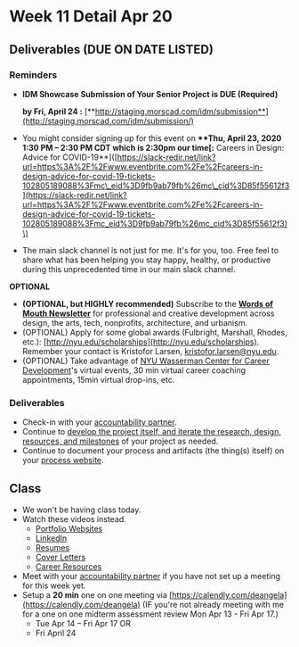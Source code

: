 # Week 11 Detail Apr 20

## Deliverables \(DUE ON DATE LISTED\)

### Reminders

* **IDM Showcase Submission of Your Senior Project is DUE \(Required\)**

  **by Fri, April 24 :** [**http://staging.morscad.com/idm/submission**](http://staging.morscad.com/idm/submission/)

* You might consider signing up for this event on **\*\*Thu, April 23, 2020 1:30 PM – 2:30 PM CDT which is 2:30pm our time\[:** Careers in Design: Advice for COVID-19\*\*\]\([https://slack-redir.net/link?url=https%3A%2F%2Fwww.eventbrite.com%2Fe%2Fcareers-in-design-advice-for-covid-19-tickets-102805189088%3Fmc\_eid%3D9fb9ab79fb%26mc\_cid%3D85f55612f3](https://slack-redir.net/link?url=https%3A%2F%2Fwww.eventbrite.com%2Fe%2Fcareers-in-design-advice-for-covid-19-tickets-102805189088%3Fmc_eid%3D9fb9ab79fb%26mc_cid%3D85f55612f3)\)
* The main slack channel is not just for me. It's for you, too. Free feel to share what has been helping you stay happy, healthy, or productive during this unprecedented time in our main slack channel. 

**OPTIONAL**

* **\(OPTIONAL, but HIGHLY recommended\)** Subscribe to the [**Words of Mouth Newsletter**](http://www.wordsofmouth.org/) for professional and creative development across design, the arts, tech, nonprofits, architecture, and urbanism.
* \(OPTIONAL\) Apply for some global awards \(Fulbright, Marshall, Rhodes, etc.\): [http://nyu.edu/scholarships](http://nyu.edu/scholarships). Remember your contact is Kristofor Larsen, kristofor.larsen@nyu.edu.
* \(OPTIONAL\) Take advantage of [NYU Wasserman Center for Career Development](https://www.nyu.edu/students/student-information-and-resources/career-development-and-jobs.html?__s=pvit1odzgzycp3tif89s)'s virtual events, 30 min virtual career coaching appointments, 15min virtual drop-ins, etc.

### **Deliverables**

* Check-in with your [accountability partner](../assignments/accountability_partner.md).
* Continue to [develop the project itself, and iterate the research, design, resources, and milestones](../project_plan/) of your project as needed.
* Continue to document your process and artifacts \(the thing\(s\) itself\) on your [process website](../pre-work/website.md).

## Class

* We won't be having class today.
* Watch these videos instead.
  * [Portfolio Websites](https://stream.nyu.edu/media/Senior+Project+Portfolio/1_3ssg7ckj)
  * [LinkedIn](https://stream.nyu.edu/media/Senior+Project+LinkedIn/1_678bu9ia)
  * [Resumes](https://stream.nyu.edu/media/Senior+Project+Resume/1_0b28s5fz)
  * [Cover Letters](https://stream.nyu.edu/media/Senior+Project+Cover+Letters/1_36vlce7a)
  * [Career Resources](https://stream.nyu.edu/media/Senior+Project+Career+Resources/1_9kyp6fsm)
* Meet with your [accountability partner](../assignments/accountability_partner.md) if you have not set up a meeting for this week yet.
* Setup a **20 min** one on one meeting via [https://calendly.com/deangela](https://calendly.com/deangela) \(IF you're not already meeting with me for a one on one midterm assessment review Mon Apr 13 - Fri Apr 17.\)
  * Tue Apr 14 – Fri Apr 17 OR
  * Fri April 24

